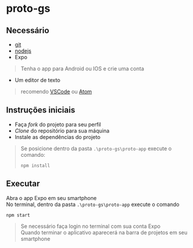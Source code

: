 #  proto-gs

## Necessário

- [git](https://git-scm.com/downloads)
- [nodejs](https://nodejs.org/en/download/)  
- Expo
> Tenha o app para Android ou IOS e crie uma conta  
- Um editor de texto
> recomendo [VSCode](https://code.visualstudio.com/) ou [Atom](atom.io)  

## Instruções iniciais

- Faça *fork* do projeto para seu perfil
- *Clone* do repositório para sua máquina
- Instale as dependências do projeto
> Se posicione dentro da pasta `.\proto-gs\proto-app` execute o comando:  
>
> `npm install`

## Executar

Abra o app Expo em seu smartphone  
No terminal, dentro da pasta `.\proto-gs\proto-app` execute o comando  

`npm start`

> Se necessário faça login no terminal com sua conta Expo  
> Quando terminar o aplicativo aparecerá na barra de projetos em seu smartphone
